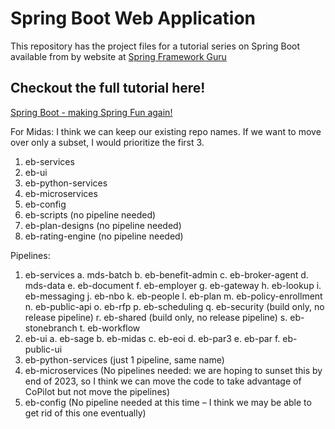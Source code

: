 # Spring Boot Web Application
This repository has the project files for a tutorial series on Spring Boot available from by website at [Spring Framework Guru](https://springframework.guru)

## Checkout the full tutorial here!
[Spring Boot - making Spring Fun again!](https://springframework.guru/spring-boot-web-application-part-1-spring-initializr/)


For Midas:
I think we can keep our existing repo names. If we want to move over only a subset, I would prioritize the first 3.

1.	eb-services
2.	eb-ui
3.	eb-python-services
4.	eb-microservices
5.	eb-config
6.	eb-scripts (no pipeline needed)
7.	eb-plan-designs (no pipeline needed)
8.	eb-rating-engine (no pipeline needed)

Pipelines:
1.	eb-services
a.	mds-batch
b.	eb-benefit-admin
c.	eb-broker-agent
d.	mds-data
e.	eb-document
f.	eb-employer
g.	eb-gateway
h.	eb-lookup
i.	eb-messaging
j.	eb-nbo
k.	eb-people
l.	eb-plan
m.	eb-policy-enrollment
n.	eb-public-api
o.	eb-rfp
p.	eb-scheduling
q.	eb-security (build only, no release pipeline)
r.	eb-shared (build only, no release pipeline)
s.	eb-stonebranch
t.	eb-workflow
2.	eb-ui
a.	eb-sage
b.	eb-midas
c.	eb-eoi
d.	eb-par3
e.	eb-par
f.	eb-public-ui
3.	eb-python-services (just 1 pipeline, same name)
4.	eb-microservices (No pipelines needed: we are hoping to sunset this by end of 2023, so I think we can move the code to take advantage of CoPilot but not move the pipelines)
5.	eb-config (No pipeline needed at this time – I think we may be able to get rid of this one eventually)
